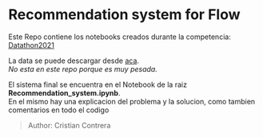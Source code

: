 # Recommendation system for Flow

Este Repo contiene los notebooks creados durante la competencia: [Datathon2021](https://github.com/Datathon2021/Recomendador)

La data se puede descargar desde [aca](https://drive.google.com/drive/folders/1_CFg8F6kLzDCewceqPEvf66pzG6Y_s7y?usp=sharing).  
*No esta en este repo porque es muy pesada.*

El sistema final se encuentra en el Notebook de la raiz **Recommendation_system.ipynb**.  
En el mismo hay una explicacion del problema y la solucion, como tambien comentarios en todo el codigo



> Author: Cristian Contrera

